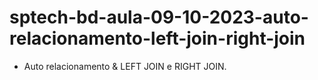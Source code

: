 # sptech-bd-aula-09-10-2023-auto-relacionamento-left-join-right-join
- Auto relacionamento &amp; LEFT JOIN e RIGHT JOIN.
